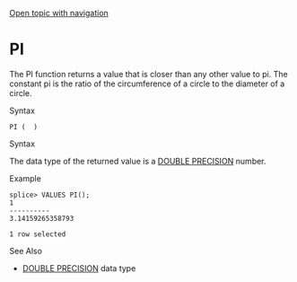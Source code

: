 [Open topic with navigation](../../../index.html#Shared/SQLReference/BuiltInFcns/Pi.html)

<a href="" id="BuiltInFcns.Pi"></a>[]()PI
=========================================

The <span class="CodeFont">PI</span> function returns a value that is closer than any other value to <span class="CodeFont">pi</span>. The constant <span class="CodeFont">pi</span> is the ratio of the circumference of a circle to the diameter of a circle.

Syntax

``` FcnSyntax
PI (  )
```

Syntax

The data type of the returned value is a [<span class="CodeFont">DOUBLE PRECISION</span>](../DataTypes/DoublePrecision.html) number.

Example

``` Example
splice> VALUES PI();
1
----------
3.14159265358793

1 row selected
```

See Also

-   [<span class="CodeFont">DOUBLE PRECISION</span>](../DataTypes/DoublePrecision.html) data type

 



